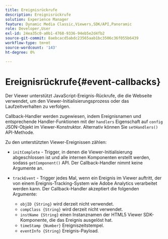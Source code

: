 ```yaml
---
title: Ereignisrückrufe
description: Ereignisrückrufe
solution: Experience Manager
feature: Dynamic Media Classic,Viewers,SDK/API,Panoramic
role: Developer,User
exl-id: 24ea35c0-a0b1-4768-9336-94eb5e2d4fb2
source-git-commit: 8aebcacd5abdc23565aab1bc3506c36f055b6439
workflow-type: tm+mt
source-wordcount: '143'
ht-degree: 0%

---
```


# Ereignisrückrufe{#event-callbacks}

Der Viewer unterstützt JavaScript-Ereignis-Rückrufe, die die Webseite verwendet, um den Viewer-Initialisierungsprozess oder das Laufzeitverhalten zu verfolgen.

Callback-Handler werden zugewiesen, indem Ereignisnamen und entsprechende Handler-Funktionen mit der `handlers` Eigenschaft auf `config` JSON-Objekt im Viewer-Konstruktor. Alternativ können Sie `setHandlers()` API-Methode.

Zu den unterstützten Viewer-Ereignissen zählen:

* `initComplete` - Trigger, in denen die Viewer-Initialisierung abgeschlossen ist und alle internen Komponenten erstellt werden, sodass `getComponent()` API. Der Callback-Handler nimmt keine Argumente an.
* `trackEvent` - Trigger jedes Mal, wenn ein Ereignis im Viewer auftritt, der von einem Ereignis-Tracking-System wie Adobe Analytics verarbeitet werden kann. Der Callback-Handler akzeptiert die folgenden Argumente:

   * `objID {String}` wird derzeit nicht verwendet.
   * `compClass {String}` wird derzeit nicht verwendet.
   * `instName {String}` einen Instanznamen der HTML5 Viewer SDK-Komponente, die das Ereignis ausgelöst hat.
   * `timeStamp {Number}` Ereigniszeitstempel.
   * `eventInfo {String}` Ereignis-Payload.

